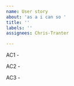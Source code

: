 ```yaml
---
name: User story
about: 'as a i can so '
title: ''
labels: ''
assignees: Chris-Tranter

---
```


AC1 - 

AC2 -

AC3 -
